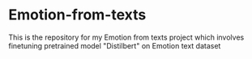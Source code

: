 # Emotion-from-texts
This is the repository for my Emotion from texts project which involves finetuning pretrained model "Distilbert" on Emotion text dataset
